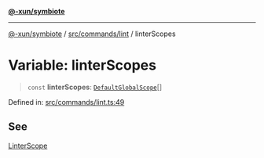 [**@-xun/symbiote**](../../../../README.md)

***

[@-xun/symbiote](../../../../README.md) / [src/commands/lint](../README.md) / linterScopes

# Variable: linterScopes

> `const` **linterScopes**: [`DefaultGlobalScope`](../../../configure/enumerations/DefaultGlobalScope.md)[]

Defined in: [src/commands/lint.ts:49](https://github.com/Xunnamius/symbiote/blob/167e0f9b786b0a4f8ab8478cb4284deee6916ad7/src/commands/lint.ts#L49)

## See

[LinterScope](../../../configure/enumerations/DefaultGlobalScope.md)
